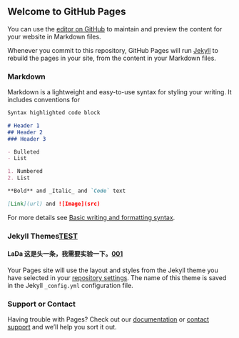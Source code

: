 ## Welcome to GitHub Pages

You can use the [editor on GitHub](https://github.com/msqdla/Hello-World/edit/gh-pages/index.md) to maintain and preview the content for your website in Markdown files.

Whenever you commit to this repository, GitHub Pages will run [Jekyll](https://jekyllrb.com/) to rebuild the pages in your site, from the content in your Markdown files.

### Markdown

Markdown is a lightweight and easy-to-use syntax for styling your writing. It includes conventions for

```markdown
Syntax highlighted code block

# Header 1
## Header 2
### Header 3

- Bulleted
- List

1. Numbered
2. List

**Bold** and _Italic_ and `Code` text

[Link](url) and ![Image](src)
```

For more details see [Basic writing and formatting syntax](https://docs.github.com/en/github/writing-on-github/getting-started-with-writing-and-formatting-on-github/basic-writing-and-formatting-syntax).

### Jekyll Themes[TEST](https://github.com/msqdla/msqdla.github.io/blob/master/2020/03/24/20200324-English-And-Others/index.html)
#### LaDa 这是头一条，我需要实验一下。[001](https://github.com/msqdla/Hello-World/blob/main/README.md)
Your Pages site will use the layout and styles from the Jekyll theme you have selected in your [repository settings](https://github.com/msqdla/Hello-World/settings/pages). The name of this theme is saved in the Jekyll `_config.yml` configuration file.

### Support or Contact

Having trouble with Pages? Check out our [documentation](https://docs.github.com/categories/github-pages-basics/) or [contact support](https://support.github.com/contact) and we’ll help you sort it out.
